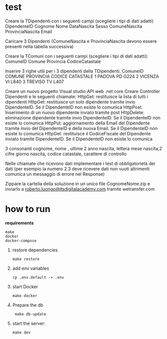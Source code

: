 # test

Creare la TDipendenti con i seguenti campi (scegliere i tipi di dati adatti)
DipendenteID
Cognome
Nome
DataNascita
Sesso
ComuneNascita
ProvinciaNascita
Email

Caricare 3 Dipendenti (ComuneNascita e ProvinciaNascita devono essere presenti nella tabella successiva)

Creare la TComuni con i seguenti campi (scegliere i tipi di dati adatti):
ComuneID
Comune
Provincia
CodiceCatastale

Inserire 3 righe utili per i 3 dipendenti della TDipendenti.
ComuneID
COMUNE
PROVINCIA
CODICE CATASTALE
1
PADOVA
PD
G224
2
VICENZA
VI
L840
3
TREVISO
TV
L407

Creare un nuovo progetto Visual studio API web .net core
Creare Controller Dipendenti e le seguenti chiamate:
HttpGet: restituisce la lista di tutti i dipendenti
HttpGet: restituisce un solo dipendente tramite invio DipendenteID. Se il DipendenteID non esiste lo comunica
HttpPost: Inserimento di un nuovo dipendente inviato tramite post
HttpDelete: eliminazione dipendente tramite invio DipendenteID. Se il DipendenteID non esiste lo comunica
HttpPut: aggiornamento della Email del Dipendente tramite invio del DipendenteID e della nuova Email. Se il DipendenteID non esiste lo comunica
HttpGet: restituisce il CodiceFiscale del Dipendente inviato tramite DipendenteID. Se il DipendenteID non esiste lo comunica

3 consonanti cognome, nome , ultime 2 anno nascita, lettera mese nascita,2 cifre giorno nascita, codice catastale, carattere di controllo

Nelle chiamate che ricevono dati implementare i test di obbligatorietà dei dati (per esempio la numero 2.3 deve ricevere dati non vuoti altrimenti comunica un messaggio di errore nel Response)

Zippare la cartella della soluzione in un unico file CognomeNome.zip e inviarlo a <roberto.luongo@itsdigitalacademy.com> tramite wetransfer.com

# how to run

**requirements**

```
make
docker
docker-compose
```

1. restore dependencies

   ```
   make restore
   ```

2. add env variables

   ```
   cp .env.default -> .env
   ```

3. start Docker

   ```
   make docker
   ```

4. Prepare the db

   ```
    make db-update
   ```

5. start the server:

   ```
   make dev
   ```
